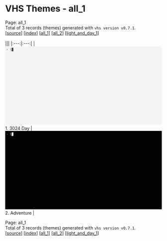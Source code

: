 # VHS Themes - all_1

Page: all_1<br>
Total of 3 records (themes) generated with `vhs version v0.7.1`.<br>
[[source](../../main)] [[index](page_index.md)] [[all_1](page_all_1.md)] [[all_2](page_all_2.md)] [[light_and_day_1](page_light_and_day_1.md)]
<br>
<br>
|||
|:---:|:---:|
| ![3024 Day](../records/001%203024%20Day.gif)<br>1. 3024 Day | ![Adventure](../records/002%20Adventure.gif)<br>2. Adventure |

Page: all_1<br>
Total of 3 records (themes) generated with `vhs version v0.7.1`.<br>
[[source](../../main)] [[index](page_index.md)] [[all_1](page_all_1.md)] [[all_2](page_all_2.md)] [[light_and_day_1](page_light_and_day_1.md)]